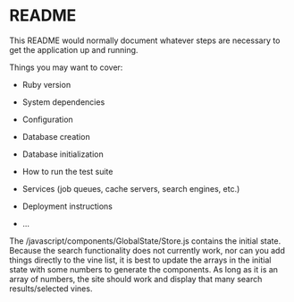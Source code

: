 # README

This README would normally document whatever steps are necessary to get the
application up and running.

Things you may want to cover:

* Ruby version

* System dependencies

* Configuration

* Database creation

* Database initialization

* How to run the test suite

* Services (job queues, cache servers, search engines, etc.)

* Deployment instructions

* ...

The /javascript/components/GlobalState/Store.js contains the initial state. Because the search functionality does not currently work, nor can you add things directly to the vine list, it is best to update the arrays in the initial state with some numbers to generate the components. As long as it is an array of numbers, the site should work and display that many search results/selected vines. 
